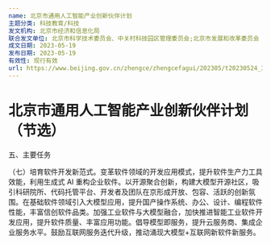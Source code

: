```yaml
---
name: 北京市通用人工智能产业创新伙伴计划
主题分类: 科技教育/科技
发文机构: 北京市经济和信息化局
联合发文单位: 北京市科学技术委员会、中关村科技园区管理委员会;北京市发展和改革委员会
成文日期: 2023-05-19
发布日期: 2023-05-19
有效性: 现行有效
url: https://www.beijing.gov.cn/zhengce/zhengcefagui/202305/t20230524_3111706.html
---
```


# 北京市通用人工智能产业创新伙伴计划（节选）

五、主要任务

（七）培育软件开发新范式。变革软件领域的开发应用模式，提升软件生产力工具效能，利用生成式 AI 重构企业软件。以开源聚合创新，构建大模型开源社区，吸引科研院所、代码托管平台、开发者及团队在京形成开放、包容、活跃的创新氛围。在基础软件领域引入大模型应用，提升国产操作系统、办公、设计、编程软件性能，丰富信创软件品类。加强工业软件与大模型融合，加快推进智能工业软件开发应用，提升软件质量、丰富应用功能。倡导模型即服务，提升云服务商、集成企业服务水平。鼓励互联网服务迭代升级，推动涌现大模型+互联网新软件新服务。
